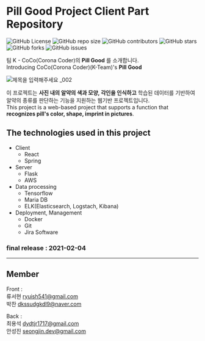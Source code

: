 # Pill Good Project Client Part Repository

![GitHub
License](https://img.shields.io/github/license/Silicon-Valley-Online-Internship/test)
![GitHub repo size](https://img.shields.io/github/repo-size/Silicon-Valley-Online-Internship/test)
![GitHub
contributors](https://img.shields.io/github/contributors/Silicon-Valley-Online-Internship/test)
![GitHub
stars](https://img.shields.io/github/stars/Silicon-Valley-Online-Internship/test?style=social)
![GitHub
forks](https://img.shields.io/github/forks/Silicon-Valley-Online-Internship/test?style=social)
![GitHub
issues](https://img.shields.io/github/issues/Silicon-Valley-Online-Internship/test?style=social)

팀 K - CoCo(Corona Coder)의 **Pill Good** 를 소개합니다.</br>
Introducing CoCo(Corona Coder)(K-Team)'s **Pill Good**</br>

![제목을 입력해주세요 _002](https://user-images.githubusercontent.com/55476465/106889239-147e2c80-672b-11eb-8379-46ee84f4a2cb.png)

이 프로젝트는 **사진 내의 알약의 색과 모양, 각인을 인식하고** 학습된 데이터를 기반하여 알약의 종류를 판단하는 기능을 지원하는 웹기반 프로젝트입니다.<br/> 
This project is a web-based project that supports a function that **recognizes pill's color, shape, imprint in pictures**.<br/> 

## The technologies used in this project
- Client
   - React
   - Spring
- Server
   - Flask
   - AWS 
- Data processing
   - Tensorflow
   - Maria DB
   - ELK(Elasticsearch, Logstach, Kibana) 
- Deployment, Management
   - Docker
   - Git
   - Jira Software

### final release : 2021-02-04

<hr>

## Member

Front : </br>
류서현 <ryuish541@gmail.com></br>
박찬 <dkssudgkdl9@naver.com></br>

Back : </br>
최용석 <dydtjr1717@gmail.com></br>
안성진 <seongjin.dev@gmail.com></br>
